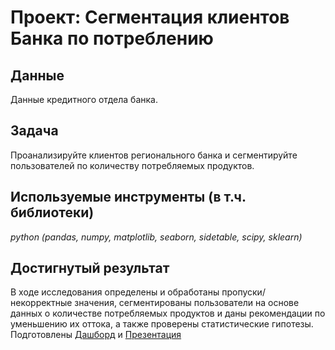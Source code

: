 # Проект: Сегментация клиентов Банка по потреблению

## Данные
Данные кредитного отдела банка.

## Задача
Проанализируйте клиентов регионального банка и сегментируйте пользователей по количеству потребляемых продуктов.

## Используемые инструменты (в т.ч. библиотеки)
*python (pandas, numpy, matplotlib, seaborn, sidetable, scipy, sklearn)*

## Достигнутый результат
В ходе исследования определены и обработаны пропуски/некорректные значения, сегментированы пользователи на основе данных о количестве потребляемых продуктов и даны рекомендации по уменьшению их оттока, а также проверены статистические гипотезы. 
Подготовлены [Дашборд](https://public.tableau.com/app/profile/matvey.gulyaev/viz/bank_final_new/Dashboard) и [Презентация](https://disk.yandex.ru/i/FpXhbxXjx-iXNQ)
